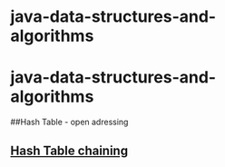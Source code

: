 # java-data-structures-and-algorithms


# java-data-structures-and-algorithms

##Hash Table - open adressing

## [Hash Table chaining](https://github.com/ivanmmarkovic/Java-Data-Structures-and-Algorithms/tree/master/algorithms/src/main/java/ivanmarkovic/algorithms/hashtable/chaining)
